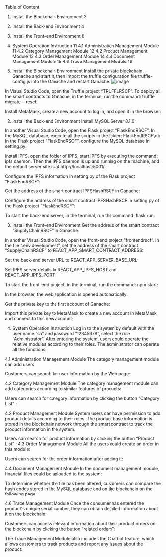 Table of Content
1. Install the Blockchain Environment	3
2. Install the Back-end Environment	4
3. Install the Front-end Environment	8
4. System Operation Instruction	11
4.1 Administration Management Module	11
4.2 Category Management Module	12
4.2 Product Management Module	13
4.3 Order Management Module	14
4.4 Document Management Module	15
4.6 Trace Management Module	16


 
1. Install the Blockchain Environment
Install the private blockchain Ganache and start it, then import the truffle configuration file truffle-config.js into the Ganache and restart Ganache:
 ![image](https://github.com/sharriewang2022/IT902---RSCF-system/assets/132410296/316b467b-c272-4905-9d6b-c3eb123544a6)


In Visual Studio Code, open the Truffle project “TRUFFLRSCF”. To deploy all the smart contracts to Ganache, in the terminal, run the command: truffle migrate --reset:
 
Install MetaMask, create a new account to log in, and open it in the browser:
 
2. Install the Back-end Environment
Install MySQL Server 8.1.0:
 
In another Visual Studio Code, open the Flask project “FlaskEndRSCF”.
In the MySQL database, execute all the scripts in the folder: FlaskEndRSCF\db.
In the Flask project “FlaskEndRSCF”, configure the MySQL database in setting.py:
 
Install IPFS, open the folder of IPFS, start IPFS by executing the command: ipfs daemon. Then the IPFS daemon is up and running on the machine, and the default server site is at http://localhost:5001/.

 
Configure the IPFS information in setting.py of the Flask project “FlaskEndRSCF”:
 
Get the address of the smart contract IPFSHashRSCF in Ganache:
 
Configure the address of the smart contract IPFSHashRSCF in setting.py of the Flask project “FlaskEndRSCF”:
 
To start the back-end server, in the terminal, run the command: flask run: 
 

3. Install the Front-end Environment
Get the address of the smart contract “SupplyChainRSCF” in Ganache:
 
In another Visual Studio Code, open the front-end project “frontendrscf”. In the file “.env.development”, set the address of the smart contract “SupplyChainRSCF” to REACT_APP_SMART_CONTRACT_ADDRESS:
 
Set the back-end server URL to REACT_APP_SERVER_BASE_URL:
 
Set IPFS server details to REACT_APP_IPFS_HOST and REACT_APP_IPFS_PORT: 
 
To start the front-end project, in the terminal, run the command: npm start:
 
In the browser, the web application is opened automatically:
 
Get the private key to the first account of Ganache:
 
Import this private key to MetaMask to create a new account in MetaMask and connect to this new account:

 


4. System Operation Instruction
Log in to the system by default with the user name “sa” and password “12345678”, select the role “Administrator”. After entering the system, users could operate the relative modules according to their roles. The administrator can operate all the functions:
 
4.1 Administration Management Module
The category management module can add users:
 
Customers can search for user information by the Web page:
 
4.2 Category Management Module
The category management module can add categories according to similar features of products:
 
Users can search for category information by clicking the button “Category List” :
 
4.2 Product Management Module 
System users can have permission to add product details according to their roles. The product base information is stored in the blockchain network through the smart contract to track the product information in the system.
 
Users can search for product information by clicking the button “Product List” : 
4.3 Order Management Module 
All the users could create an order in this module:
 
Users can search for the order information after adding it:
 
4.4 Document Management Module
In the document management module, financial files could be uploaded to the system:
 
To determine whether the file has been altered, customers can compare the hash codes stored in the MySQL database and on the blockchain on the following page:
 
4.6 Trace Management Module
Once the consumer has entered the product's unique serial number, they can obtain detailed information about it on the blockchain:
 
Customers can access relevant information about their product orders on the blockchain by clicking the button “related orders”:
 
The Trace Management Module also includes the Chatbot feature, which allows customers to track products and report any issues about the product:
 
